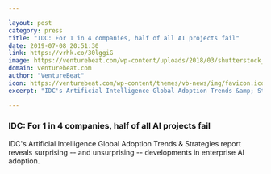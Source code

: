 ```yaml
---

layout: post
category: press
title: "IDC: For 1 in 4 companies, half of all AI projects fail"
date: 2019-07-08 20:51:30
link: https://vrhk.co/30lggiG
image: https://venturebeat.com/wp-content/uploads/2018/03/shutterstock_749412532-e1521408946623.jpg?w=1200&strip=all
domain: venturebeat.com
author: "VentureBeat"
icon: https://venturebeat.com/wp-content/themes/vb-news/img/favicon.ico
excerpt: "IDC's Artificial Intelligence Global Adoption Trends &amp; Strategies report reveals surprising -- and unsurprising -- developments in enterprise AI adoption."

---
```


### IDC: For 1 in 4 companies, half of all AI projects fail

IDC's Artificial Intelligence Global Adoption Trends &amp; Strategies report reveals surprising -- and unsurprising -- developments in enterprise AI adoption.
